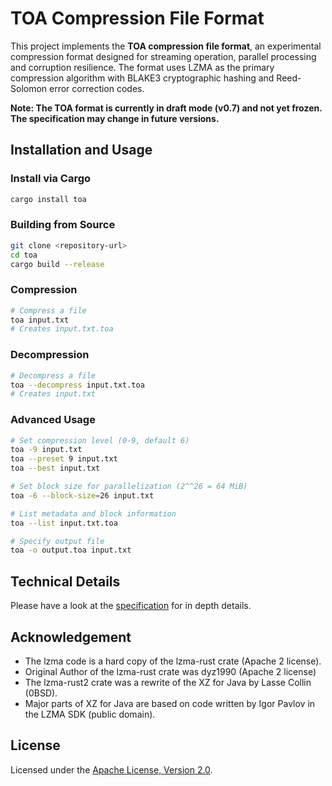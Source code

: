 # TOA Compression File Format

This project implements the **TOA compression file format**, an experimental compression format
designed for streaming operation, parallel processing and corruption resilience. The format uses LZMA as the primary
compression algorithm with BLAKE3 cryptographic hashing and Reed-Solomon error correction codes.

**Note: The TOA format is currently in draft mode (v0.7) and not yet frozen. The specification may change in future
versions.**

## Installation and Usage

### Install via Cargo

```bash
cargo install toa
```

### Building from Source

```bash
git clone <repository-url>
cd toa
cargo build --release
```

### Compression

```bash
# Compress a file
toa input.txt
# Creates input.txt.toa
```

### Decompression

```bash
# Decompress a file
toa --decompress input.txt.toa
# Creates input.txt
```

### Advanced Usage

```bash
# Set compression level (0-9, default 6)
toa -9 input.txt
toa --preset 9 input.txt
toa --best input.txt

# Set block size for parallelization (2^^26 = 64 MiB)
toa -6 --block-size=26 input.txt

# List metadata and block information
toa --list input.txt.toa

# Specify output file
toa -o output.toa input.txt
```

## Technical Details

Please have a look at the [specification](SPECIFICATION.md) for in depth details.

## Acknowledgement

- The lzma code is a hard copy of the lzma-rust crate (Apache 2 license).
- Original Author of the lzma-rust crate was dyz1990 (Apache 2 license)
- The lzma-rust2 crate was a rewrite of the XZ for Java by Lasse Collin (0BSD).
- Major parts of XZ for Java are based on code written by Igor Pavlov in the LZMA SDK (public domain).

## License

Licensed under the [Apache License, Version 2.0](https://www.apache.org/licenses/LICENSE-2.0).
